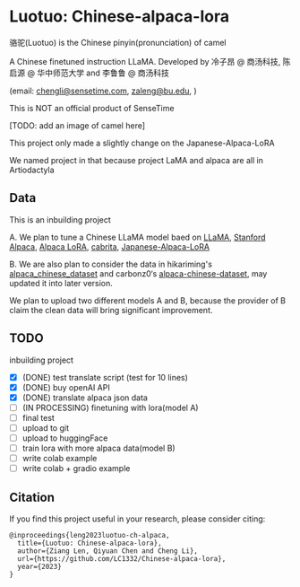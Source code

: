 # Luotuo: Chinese-alpaca-lora

骆驼(Luotuo) is the Chinese pinyin(pronunciation) of camel

A Chinese finetuned instruction LLaMA. Developed by 冷子昂 @ 商汤科技, 陈启源 @ 华中师范大学 and 李鲁鲁 @ 商汤科技

(email: chengli@sensetime.com, zaleng@bu.edu, )

This is NOT an official product of SenseTime

[TODO: add an image of camel here]

This project only made a slightly change on the Japanese-Alpaca-LoRA

We named project in that because project LaMA and alpaca are all in Artiodactyla

## Data

This is an inbuilding project

A. We plan to tune a Chinese LLaMA model baed on [LLaMA](https://ai.facebook.com/blog/large-language-model-llama-meta-ai/), [Stanford Alpaca](https://github.com/tatsu-lab/stanford_alpaca), [Alpaca LoRA](https://github.com/tloen/alpaca-lora), [cabrita](https://github.com/22-hours/cabrita), [Japanese-Alpaca-LoRA](https://github.com/masa3141/japanese-alpaca-lora)

B. We are also plan to consider the data in hikariming's [alpaca_chinese_dataset](https://github.com/hikariming/alpaca_chinese_dataset) and carbonz0‘s [alpaca-chinese-dataset](https://github.com/carbonz0/alpaca-chinese-dataset), may updated it into later version. 

We plan to upload two different models A and B, because the provider of B claim the clean data will bring significant improvement.

## TODO

inbuilding project
- [x] (DONE) test translate script (test for 10 lines)
- [x] (DONE) buy openAI API
- [x] (DONE) translate alpaca json data
- [ ] (IN PROCESSING) finetuning with lora(model A)
- [ ] final test
- [ ] upload to git
- [ ] upload to huggingFace
- [ ] train lora with more alpaca data(model B)
- [ ] write colab example
- [ ] write colab + gradio example

## Citation 
If you find this project useful in your research, please consider citing:

```
@inproceedings{leng2023luotuo-ch-alpaca,
  title={Luotuo: Chinese-alpaca-lora},
  author={Ziang Len, Qiyuan Chen and Cheng Li},
  url={https://github.com/LC1332/Chinese-alpaca-lora},
  year={2023}
}
```

